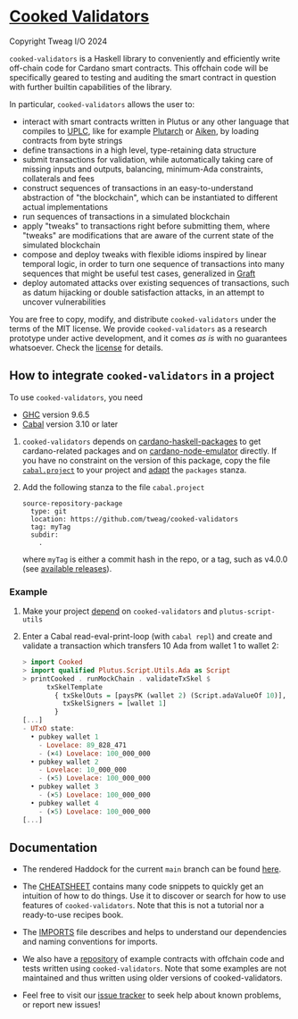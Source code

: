 # [Cooked Validators](https://github.com/tweag/cooked-validators/)

Copyright Tweag I/O 2024

`cooked-validators` is a Haskell library to conveniently and efficiently write
off-chain code for Cardano smart contracts. This offchain code will be
specifically geared to testing and auditing the smart contract in question with
further builtin capabilities of the library.

In particular, `cooked-validators` allows the user to:
- interact with smart contracts written in Plutus or any other language that
  compiles to [UPLC](https://plutonomicon.github.io/plutonomicon/uplc), like for
  example [Plutarch](https://github.com/Plutonomicon/plutarch-plutus) or
  [Aiken](https://aiken-lang.org/), by loading contracts from byte strings
- define transactions in a high level, type-retaining data structure
- submit transactions for validation, while automatically taking care of missing
  inputs and outputs, balancing, minimum-Ada constraints, collaterals and fees
- construct sequences of transactions in an easy-to-understand abstraction of
  "the blockchain", which can be instantiated to different actual
  implementations
- run sequences of transactions in a simulated blockchain
- apply "tweaks" to transactions right before submitting them, where "tweaks"
  are modifications that are aware of the current state of the simulated
  blockchain
- compose and deploy tweaks with flexible idioms inspired by linear temporal
  logic, in order to turn one sequence of transactions into many sequences that
  might be useful test cases, generalized in
  [Graft](https://github.com/tweag/graft)
- deploy automated attacks over existing sequences of transactions, such as
  datum hijacking or double satisfaction attacks, in an attempt to uncover
  vulnerabilities

You are free to copy, modify, and distribute `cooked-validators` under the terms
of the MIT license. We provide `cooked-validators` as a research prototype under
active development, and it comes _as is_ with no guarantees whatsoever. Check
the [license](LICENSE) for details.

## How to integrate `cooked-validators` in a project

To use `cooked-validators`, you need
- [GHC](https://www.haskell.org/ghc/download_ghc_9_6_5.html) version 9.6.5
- [Cabal](https://www.haskell.org/cabal) version 3.10 or later

1. `cooked-validators` depends on
[cardano-haskell-packages](https://github.com/input-output-hk/cardano-haskell-packages)
to get cardano-related packages and on
[cardano-node-emulator](https://github.com/IntersectMBO/cardano-node-emulator)
directly. If you have no constraint on the version of this package, copy the
file [`cabal.project`](./cabal.project) to your project and
[adapt](https://cabal.readthedocs.io/en/stable/cabal-project.html#specifying-the-local-packages)
the `packages` stanza.
   
2. Add the following stanza to the file `cabal.project`
   ```cabal.project
   source-repository-package
     type: git
     location: https://github.com/tweag/cooked-validators
     tag: myTag
     subdir:
       .
   ```
   where `myTag` is either a commit hash in the repo, or a tag, such as v4.0.0
   (see [available
   releases](https://github.com/tweag/cooked-validators/releases)).

### Example
   
1. Make your project
   [depend](https://cabal.readthedocs.io/en/stable/getting-started.html#adding-dependencies)
   on `cooked-validators` and `plutus-script-utils`
   
3. Enter a Cabal read-eval-print-loop (with `cabal repl`)
   and create and validate a transaction which transfers 10 Ada
   from wallet 1 to wallet 2:
   ```haskell
   > import Cooked
   > import qualified Plutus.Script.Utils.Ada as Script
   > printCooked . runMockChain . validateTxSkel $
         txSkelTemplate
           { txSkelOuts = [paysPK (wallet 2) (Script.adaValueOf 10)],
             txSkelSigners = [wallet 1]
           }
   [...]
   - UTxO state:
     • pubkey wallet 1
       - Lovelace: 89_828_471
       - (×4) Lovelace: 100_000_000
     • pubkey wallet 2
       - Lovelace: 10_000_000
       - (×5) Lovelace: 100_000_000
     • pubkey wallet 3
       - (×5) Lovelace: 100_000_000
     • pubkey wallet 4
       - (×5) Lovelace: 100_000_000
   [...]
   ```

## Documentation

- The rendered Haddock for the current `main` branch can be found
  [here](https://tweag.github.io/cooked-validators/).

- The [CHEATSHEET](doc/CHEATSHEET.md) contains many code snippets to quickly get
an intuition of how to do things. Use it to discover or search for how to use
features of `cooked-validators`. Note that this is not a tutorial nor a
ready-to-use recipes book.

- The [IMPORTS](doc/IMPORTS.md) file describes and helps to understand our
  dependencies and naming conventions for imports.

- We also have a [repository](https://github.com/tweag/cooked-smart-contracts)
of example contracts with offchain code and tests written using
`cooked-validators`. Note that some examples are not maintained and thus written
using older versions of cooked-validators.

- Feel free to visit our [issue
tracker](https://github.com/tweag/cooked-validators/issues) to seek help about
known problems, or report new issues!
